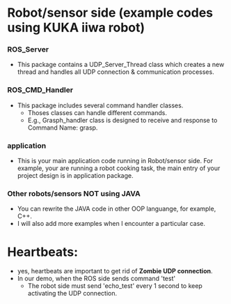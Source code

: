 # Robot/sensor side (example codes using KUKA iiwa robot)
### ROS_Server
+ This package contains a UDP_Server_Thread class which creates a new thread and handles all UDP connection & communication processes.

### ROS_CMD_Handler
+ This package includes several command handler classes.
  + Thoses classes can handle different commands.
  + E.g., Grasph_handler class is designed to receive and response to Command Name: grasp.
  
### application
+ This is your main application code running in Robot/sensor side. For example, your are running a robot cooking task, the main entry of your project design is in application package.

### Other robots/sensors NOT using JAVA
+ You can rewrite the JAVA code in other OOP languange, for example, C++.
+ I will also add more examples when I encounter a particular case.

# Heartbeats:
+ yes, heartbeats are important to get rid of **Zombie UDP connection**. 
+ In our demo, when the ROS side sends command 'test'
  + The robot side must send 'echo_test' every 1 second to keep activating the UDP connection.
